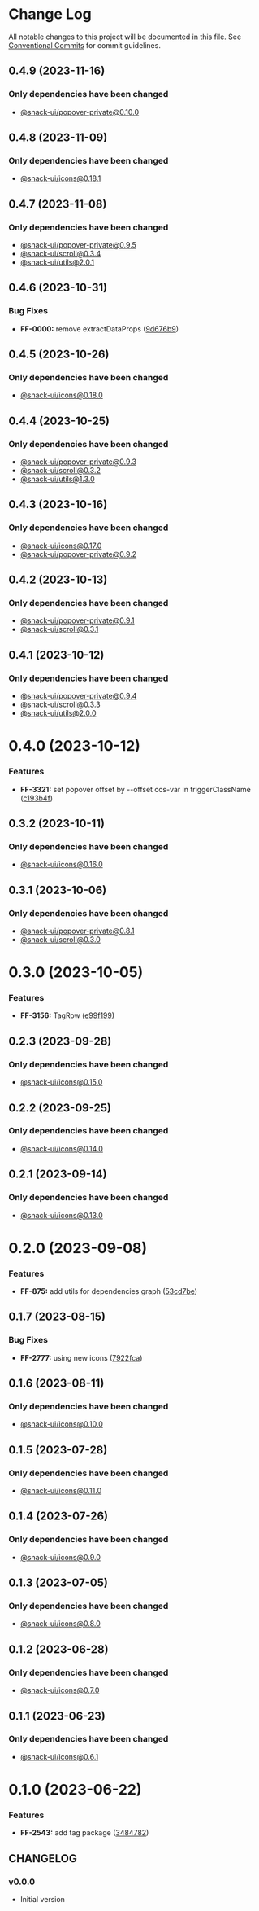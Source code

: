 # Change Log

All notable changes to this project will be documented in this file.
See [Conventional Commits](https://conventionalcommits.org) for commit guidelines.

## 0.4.9 (2023-11-16)

### Only dependencies have been changed
* [@snack-ui/popover-private@0.10.0](https://github.com/cloud-ru-tech/snack-uikit/blob/master/packages/popover-private/CHANGELOG.md)





## 0.4.8 (2023-11-09)

### Only dependencies have been changed
* [@snack-ui/icons@0.18.1](https://github.com/cloud-ru-tech/snack-uikit/blob/master/packages/icons/CHANGELOG.md)





## 0.4.7 (2023-11-08)

### Only dependencies have been changed
* [@snack-ui/popover-private@0.9.5](https://github.com/cloud-ru-tech/snack-uikit/blob/master/packages/popover-private/CHANGELOG.md)
* [@snack-ui/scroll@0.3.4](https://github.com/cloud-ru-tech/snack-uikit/blob/master/packages/scroll/CHANGELOG.md)
* [@snack-ui/utils@2.0.1](https://github.com/cloud-ru-tech/snack-uikit/blob/master/packages/utils/CHANGELOG.md)





## 0.4.6 (2023-10-31)


### Bug Fixes

* **FF-0000:** remove extractDataProps ([9d676b9](https://github.com/cloud-ru-tech/snack-uikit/commit/9d676b9df214167bfd1b7ce9f1590891ca62f9a3))





## 0.4.5 (2023-10-26)

### Only dependencies have been changed
* [@snack-ui/icons@0.18.0](https://github.com/cloud-ru-tech/snack-uikit/blob/master/packages/icons/CHANGELOG.md)





## 0.4.4 (2023-10-25)

### Only dependencies have been changed
* [@snack-ui/popover-private@0.9.3](https://github.com/cloud-ru-tech/snack-uikit/blob/master/packages/popover-private/CHANGELOG.md)
* [@snack-ui/scroll@0.3.2](https://github.com/cloud-ru-tech/snack-uikit/blob/master/packages/scroll/CHANGELOG.md)
* [@snack-ui/utils@1.3.0](https://github.com/cloud-ru-tech/snack-uikit/blob/master/packages/utils/CHANGELOG.md)





## 0.4.3 (2023-10-16)

### Only dependencies have been changed
* [@snack-ui/icons@0.17.0](https://github.com/cloud-ru-tech/snack-uikit/blob/master/packages/icons/CHANGELOG.md)
* [@snack-ui/popover-private@0.9.2](https://github.com/cloud-ru-tech/snack-uikit/blob/master/packages/popover-private/CHANGELOG.md)





## 0.4.2 (2023-10-13)

### Only dependencies have been changed
* [@snack-ui/popover-private@0.9.1](https://github.com/cloud-ru-tech/snack-uikit/blob/master/packages/popover-private/CHANGELOG.md)
* [@snack-ui/scroll@0.3.1](https://github.com/cloud-ru-tech/snack-uikit/blob/master/packages/scroll/CHANGELOG.md)





## 0.4.1 (2023-10-12)

### Only dependencies have been changed
* [@snack-ui/popover-private@0.9.4](https://github.com/cloud-ru-tech/snack-uikit/blob/master/packages/popover-private/CHANGELOG.md)
* [@snack-ui/scroll@0.3.3](https://github.com/cloud-ru-tech/snack-uikit/blob/master/packages/scroll/CHANGELOG.md)
* [@snack-ui/utils@2.0.0](https://github.com/cloud-ru-tech/snack-uikit/blob/master/packages/utils/CHANGELOG.md)





# 0.4.0 (2023-10-12)


### Features

* **FF-3321:** set popover offset by --offset ccs-var in triggerClassName ([c193b4f](https://github.com/cloud-ru-tech/snack-uikit/commit/c193b4fcf778d2278bd739affb7c2c4966a417db))





## 0.3.2 (2023-10-11)

### Only dependencies have been changed
* [@snack-ui/icons@0.16.0](https://github.com/cloud-ru-tech/snack-uikit/blob/master/packages/icons/CHANGELOG.md)





## 0.3.1 (2023-10-06)

### Only dependencies have been changed
* [@snack-ui/popover-private@0.8.1](https://github.com/cloud-ru-tech/snack-uikit/blob/master/packages/popover-private/CHANGELOG.md)
* [@snack-ui/scroll@0.3.0](https://github.com/cloud-ru-tech/snack-uikit/blob/master/packages/scroll/CHANGELOG.md)





# 0.3.0 (2023-10-05)


### Features

* **FF-3156:** TagRow ([e99f199](https://github.com/cloud-ru-tech/snack-uikit/commit/e99f1990285b11e438160cbcaa709ee95934750a))





## 0.2.3 (2023-09-28)

### Only dependencies have been changed
* [@snack-ui/icons@0.15.0](https://github.com/cloud-ru-tech/snack-uikit/blob/master/packages/icons/CHANGELOG.md)





## 0.2.2 (2023-09-25)

### Only dependencies have been changed
* [@snack-ui/icons@0.14.0](https://github.com/cloud-ru-tech/snack-uikit/blob/master/packages/icons/CHANGELOG.md)





## 0.2.1 (2023-09-14)

### Only dependencies have been changed
* [@snack-ui/icons@0.13.0](https://github.com/cloud-ru-tech/snack-uikit/blob/master/packages/icons/CHANGELOG.md)





# 0.2.0 (2023-09-08)


### Features

* **FF-875:** add utils for dependencies graph ([53cd7be](https://github.com/cloud-ru-tech/snack-uikit/commit/53cd7be638f01e573cb52b2417a39f4df4f6089b))





## 0.1.7 (2023-08-15)


### Bug Fixes

* **FF-2777:** using new icons ([7922fca](https://github.com/cloud-ru-tech/snack-uikit/commit/7922fca103293299554fe07d607ca54b3b571e66))





## 0.1.6 (2023-08-11)

### Only dependencies have been changed
* [@snack-ui/icons@0.10.0](https://github.com/cloud-ru-tech/snack-uikit/blob/master/packages/icons/CHANGELOG.md)





## 0.1.5 (2023-07-28)

### Only dependencies have been changed
* [@snack-ui/icons@0.11.0](https://github.com/cloud-ru-tech/snack-uikit/blob/master/packages/icons/CHANGELOG.md)





## 0.1.4 (2023-07-26)

### Only dependencies have been changed
* [@snack-ui/icons@0.9.0](https://github.com/cloud-ru-tech/snack-uikit/blob/master/packages/icons/CHANGELOG.md)





## 0.1.3 (2023-07-05)

### Only dependencies have been changed
* [@snack-ui/icons@0.8.0](https://github.com/cloud-ru-tech/snack-uikit/blob/master/packages/icons/CHANGELOG.md)





## 0.1.2 (2023-06-28)

### Only dependencies have been changed
* [@snack-ui/icons@0.7.0](https://github.com/cloud-ru-tech/snack-uikit/blob/master/packages/icons/CHANGELOG.md)





## 0.1.1 (2023-06-23)

### Only dependencies have been changed
* [@snack-ui/icons@0.6.1](https://github.com/cloud-ru-tech/snack-uikit/blob/master/packages/icons/CHANGELOG.md)





# 0.1.0 (2023-06-22)


### Features

* **FF-2543:** add tag package ([3484782](https://github.com/cloud-ru-tech/snack-uikit/commit/3484782ea75dd3135e5617e38e15ca57df329b26))





## CHANGELOG

### v0.0.0

- Initial version
